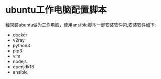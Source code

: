 # ubuntu工作电脑配置脚本

经常装ubuntu做为工作电脑，使用ansible脚本一键安装软件包,安装软件如下:
- docker
- v2ray
- python3
- pip3
- vim
- nodejs
- openjdk13
- ansible
